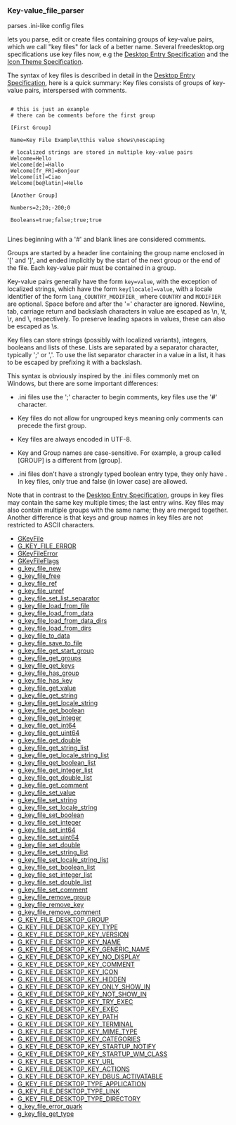 ### Key-value_file_parser

parses .ini-like config files

 [](GKeyFile) lets you parse, edit or create files containing groups of
 key-value pairs, which we call "key files" for lack of a better name.
 Several freedesktop.org specifications use key files now, e.g the
 [Desktop Entry Specification](http://freedesktop.org/Standards/desktop-entry-spec)
 and the
 [Icon Theme Specification](http://freedesktop.org/Standards/icon-theme-spec).

 The syntax of key files is described in detail in the
 [Desktop Entry Specification](http://freedesktop.org/Standards/desktop-entry-spec),
 here is a quick summary: Key files
 consists of groups of key-value pairs, interspersed with comments.

 
```

 # this is just an example
 # there can be comments before the first group

 [First Group]

 Name=Key File Example\tthis value shows\nescaping

 # localized strings are stored in multiple key-value pairs
 Welcome=Hello
 Welcome[de]=Hallo
 Welcome[fr_FR]=Bonjour
 Welcome[it]=Ciao
 Welcome[be@latin]=Hello

 [Another Group]

 Numbers=2;20;-200;0

 Booleans=true;false;true;true
 
```


 Lines beginning with a '#' and blank lines are considered comments.

 Groups are started by a header line containing the group name enclosed
 in '[' and ']', and ended implicitly by the start of the next group or
 the end of the file. Each key-value pair must be contained in a group.

 Key-value pairs generally have the form `key=value`, with the
 exception of localized strings, which have the form
 `key[locale]=value`, with a locale identifier of the
 form `lang_COUNTRY_MODIFIER_` where `COUNTRY` and `MODIFIER`
 are optional.
 Space before and after the '=' character are ignored. Newline, tab,
 carriage return and backslash characters in value are escaped as \n,
 \t, \r, and \\, respectively. To preserve leading spaces in values,
 these can also be escaped as \s.

 Key files can store strings (possibly with localized variants), integers,
 booleans and lists of these. Lists are separated by a separator character,
 typically ';' or ','. To use the list separator character in a value in
 a list, it has to be escaped by prefixing it with a backslash.

 This syntax is obviously inspired by the .ini files commonly met
 on Windows, but there are some important differences:

 - .ini files use the ';' character to begin comments,
   key files use the '#' character.

 - Key files do not allow for ungrouped keys meaning only
   comments can precede the first group.

 - Key files are always encoded in UTF-8.

 - Key and Group names are case-sensitive. For example, a group called
   [GROUP] is a different from [group].

 - .ini files don't have a strongly typed boolean entry type,
    they only have [](GetProfileInt). In key files, only
    true and false (in lower case) are allowed.

 Note that in contrast to the
 [Desktop Entry Specification](http://freedesktop.org/Standards/desktop-entry-spec),
 groups in key files may contain the same
 key multiple times; the last entry wins. Key files may also contain
 multiple groups with the same name; they are merged together.
 Another difference is that keys and group names in key files are not
 restricted to ASCII characters.

* [GKeyFile]()
* [G_KEY_FILE_ERROR]()
* [GKeyFileError]()
* [GKeyFileFlags]()
* [g_key_file_new]()
* [g_key_file_free]()
* [g_key_file_ref]()
* [g_key_file_unref]()
* [g_key_file_set_list_separator]()
* [g_key_file_load_from_file]()
* [g_key_file_load_from_data]()
* [g_key_file_load_from_data_dirs]()
* [g_key_file_load_from_dirs]()
* [g_key_file_to_data]()
* [g_key_file_save_to_file]()
* [g_key_file_get_start_group]()
* [g_key_file_get_groups]()
* [g_key_file_get_keys]()
* [g_key_file_has_group]()
* [g_key_file_has_key]()
* [g_key_file_get_value]()
* [g_key_file_get_string]()
* [g_key_file_get_locale_string]()
* [g_key_file_get_boolean]()
* [g_key_file_get_integer]()
* [g_key_file_get_int64]()
* [g_key_file_get_uint64]()
* [g_key_file_get_double]()
* [g_key_file_get_string_list]()
* [g_key_file_get_locale_string_list]()
* [g_key_file_get_boolean_list]()
* [g_key_file_get_integer_list]()
* [g_key_file_get_double_list]()
* [g_key_file_get_comment]()
* [g_key_file_set_value]()
* [g_key_file_set_string]()
* [g_key_file_set_locale_string]()
* [g_key_file_set_boolean]()
* [g_key_file_set_integer]()
* [g_key_file_set_int64]()
* [g_key_file_set_uint64]()
* [g_key_file_set_double]()
* [g_key_file_set_string_list]()
* [g_key_file_set_locale_string_list]()
* [g_key_file_set_boolean_list]()
* [g_key_file_set_integer_list]()
* [g_key_file_set_double_list]()
* [g_key_file_set_comment]()
* [g_key_file_remove_group]()
* [g_key_file_remove_key]()
* [g_key_file_remove_comment]()
* [G_KEY_FILE_DESKTOP_GROUP]()
* [G_KEY_FILE_DESKTOP_KEY_TYPE]()
* [G_KEY_FILE_DESKTOP_KEY_VERSION]()
* [G_KEY_FILE_DESKTOP_KEY_NAME]()
* [G_KEY_FILE_DESKTOP_KEY_GENERIC_NAME]()
* [G_KEY_FILE_DESKTOP_KEY_NO_DISPLAY]()
* [G_KEY_FILE_DESKTOP_KEY_COMMENT]()
* [G_KEY_FILE_DESKTOP_KEY_ICON]()
* [G_KEY_FILE_DESKTOP_KEY_HIDDEN]()
* [G_KEY_FILE_DESKTOP_KEY_ONLY_SHOW_IN]()
* [G_KEY_FILE_DESKTOP_KEY_NOT_SHOW_IN]()
* [G_KEY_FILE_DESKTOP_KEY_TRY_EXEC]()
* [G_KEY_FILE_DESKTOP_KEY_EXEC]()
* [G_KEY_FILE_DESKTOP_KEY_PATH]()
* [G_KEY_FILE_DESKTOP_KEY_TERMINAL]()
* [G_KEY_FILE_DESKTOP_KEY_MIME_TYPE]()
* [G_KEY_FILE_DESKTOP_KEY_CATEGORIES]()
* [G_KEY_FILE_DESKTOP_KEY_STARTUP_NOTIFY]()
* [G_KEY_FILE_DESKTOP_KEY_STARTUP_WM_CLASS]()
* [G_KEY_FILE_DESKTOP_KEY_URL]()
* [G_KEY_FILE_DESKTOP_KEY_ACTIONS]()
* [G_KEY_FILE_DESKTOP_KEY_DBUS_ACTIVATABLE]()
* [G_KEY_FILE_DESKTOP_TYPE_APPLICATION]()
* [G_KEY_FILE_DESKTOP_TYPE_LINK]()
* [G_KEY_FILE_DESKTOP_TYPE_DIRECTORY]()
* [g_key_file_error_quark]()
* [g_key_file_get_type]()
